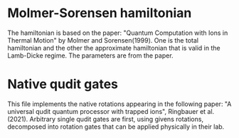 # Molmer-Sorensen hamiltonian
The hamiltonian is based on the paper: "Quantum Computation with Ions in Thermal Motion" by Molmer and Sorensen(1999). 
One is the total hamiltonian and the other the approximate hamiltonian that is valid in the Lamb-Dicke regime. The parameters are from the paper.

# Native qudit gates
This file implements the native rotations appearing in the following paper: "A universal qudit quantum processor with trapped ions", Ringbauer et al. (2021).
Arbitrary single qudit gates are first, using givens rotations, decomposed into rotation gates that can be applied physically in their lab.
